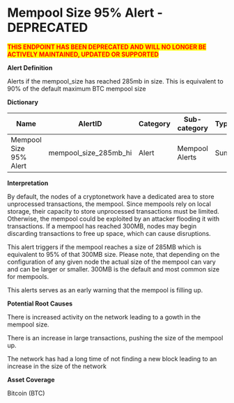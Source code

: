 # Mempool Size 95% Alert - DEPRECATED

<mark style="color:red;">**THIS ENDPOINT HAS BEEN DEPRECATED AND WILL NO LONGER BE ACTIVELY MAINTAINED, UPDATED OR SUPPORTED**</mark>

**Alert Definition**

Alerts if the mempool\_size has reached 285mb in size. This is equivalent to 90% of the default maximum BTC mempool size

**Dictionary**

| Name                   | AlertID                  | Category | Sub-category   | Type | Unit  | Interval |
| ---------------------- | ------------------------ | -------- | -------------- | ---- | ----- | -------- |
| Mempool Size 95% Alert | mempool\_size\_285mb\_hi | Alert    | Mempool Alerts | Sum  | bytes | Ad hoc   |

**Interpretation**

By default, the nodes of a cryptonetwork have a dedicated area to store unprocessed transactions, the mempool. Since mempools rely on local storage, their capacity to store unprocessed transactions must be limited. Otherwise, the mempool could be exploited by an attacker flooding it with transactions. If a mempool has reached 300MB, nodes may begin discarding transactions to free up space, which can cause disruptions.

This alert triggers if the mempool reaches a size of 285MB which is equivalent to 95% of that 300MB size. Please note, that depending on the configuration of any given node the actual size of the mempool can vary and can be larger or smaller. 300MB is the default and most common size for mempools.

This alerts serves as an early warning that the mempool is filling up.

**Potential Root Causes**

There is increased activity on the network leading to a gowth in the mempool size.

There is an increase in large transactions, pushing the size of the mempool up.

The network has had a long time of not finding a new block leading to an increase in the size of the network

**Asset Coverage**

Bitcoin (BTC)
